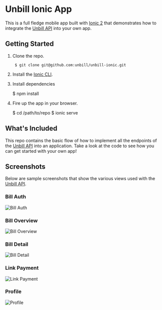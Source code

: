 # Unbill Ionic App

This is a full fledge mobile app built with [Ionic 2](http://ionicframework.com/docs/v2/) that demonstrates how to integrate the [Unbill API](https://unbill.co/docs) into your own app.

## Getting Started

1. Clone the repo.

		$ git clone git@github.com:unbill/unbill-ionic.git

2. Install the [Ionic CLI](http://ionicframework.com/docs/v2/getting-started/installation/).

3. Install dependencies

    $ npm install

4. Fire up the app in your browser.

    $ cd /path/to/repo
		$ ionic serve

## What's Included

This repo contains the basic flow of how to implement all the endpoints of the [Unbill API](https://unbill.co/docs) into an application. Take a look at the code to see how you can get started with your own app!

## Screenshots

Below are sample screenshots that show the various views used with the [Unbill API](https://unbill.co/docs).

### Bill Auth

![Bill Auth](screenshots/auth.png)

### Bill Overview

![Bill Overview](screenshots/bill-overview.png)

### Bill Detail

![Bill Detail](screenshots/bill-detail.png)

### Link Payment

![Link Payment](screenshots/link-payment.png)

### Profile

![Profile](screenshots/profile.png)
